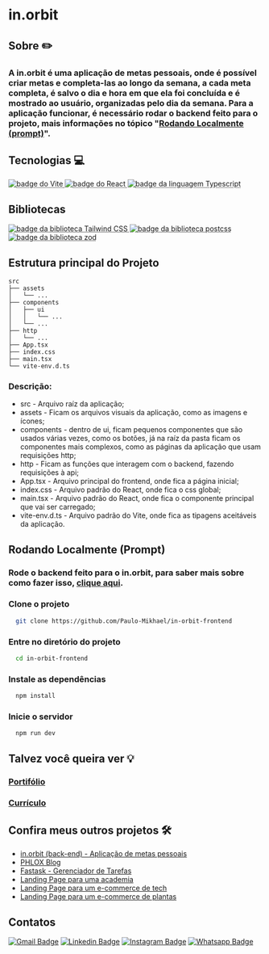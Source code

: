 # in.orbit

## Sobre ✏️
### A in.orbit é uma aplicação de metas pessoais, onde é possível criar metas e completa-las ao longo da semana, a cada meta completa, é salvo o dia e hora em que ela foi concluída e é mostrado ao usuário, organizadas pelo dia da semana. Para a aplicação funcionar, é necessário rodar o backend feito para o projeto, mais informações no tópico "[Rodando Localmente (prompt)](#rodando-localmente-prompt)".

## Tecnologias 💻
<div>
  <abbr title="Vite - Framework javascript" >
    <img src="https://img.shields.io/badge/Vite-646CFF.svg?style=for-the-badge&logo=Vite&logoColor=white" alt="badge do Vite" />
  </abbr>
  <abbr title="React - Framework javascript" >
    <img src="https://img.shields.io/badge/React-61DAFB.svg?style=for-the-badge&logo=React&logoColor=black" alt="badge do React" />
  </abbr>
  <abbr title="Typescript - Linguagem fortemente tipada" >
    <img src="https://img.shields.io/badge/TypeScript-3178C6.svg?style=for-the-badge&logo=TypeScript&logoColor=white" alt="badge da linguagem Typescript" />
  </abbr>
</div>

## Bibliotecas
<div>
  <abbr title="Tailwind CSS - Biblioteca de estilização" >
    <img src="https://img.shields.io/badge/Tailwind%20CSS-06B6D4.svg?style=for-the-badge&logo=Tailwind-CSS&logoColor=white" alt="badge da biblioteca Tailwind CSS" />
  </abbr>
  <abbr title="Postcss - Biblioteca para minimizar o css" >
    <img src="https://img.shields.io/badge/PostCSS-DD3A0A.svg?style=for-the-badge&logo=PostCSS&logoColor=white" alt="badge da biblioteca postcss" />
  </abbr>
  <abbr title="Biome - Formatação de código automática" >
    <img src="https://img.shields.io/badge/Biome-60A5FA.svg?style=for-the-badge&logo=Biome&logoColor=white" alt="badge da biblioteca zod" />
  </abbr>
</div>

## Estrutura principal do Projeto
```plaintext
src
├── assets
│   └── ...
├── components
│   ├── ui
│   │   └── ...
│   └── ...
├── http
│   └── ...
├── App.tsx
├── index.css
├── main.tsx
└── vite-env.d.ts
```
### Descrição:
- src - Arquivo raíz da aplicação;
- assets - Ficam os arquivos visuais da aplicação, como as imagens e ícones;
- components - dentro de ui, ficam pequenos componentes que são usados várias vezes, como os botões, já na raíz da pasta ficam os componentes mais complexos, como as páginas da aplicação que usam requisições http;
- http - Ficam as funções que interagem com o backend, fazendo requisições à api;
- App.tsx - Arquivo principal do frontend, onde fica a página inicial;
- index.css - Arquivo padrão do React, onde fica o css global;
- main.tsx - Arquivo padrão do React, onde fica o componente principal que vai ser carregado;
- vite-env.d.ts - Arquivo padrão do Vite, onde fica as tipagens aceitáveis da aplicação.

## Rodando Localmente (Prompt)
### Rode o backend feito para o in.orbit, para saber mais sobre como fazer isso, [clique aqui](https://github.com/Paulo-Mikhael/in-orbit-backend?tab=readme-ov-file#rodando-localmente-prompt).
### Clone o projeto
```bash
  git clone https://github.com/Paulo-Mikhael/in-orbit-frontend
```
### Entre no diretório do projeto
```bash
  cd in-orbit-frontend
```
### Instale as dependências
```bash
  npm install
```
### Inicie o servidor
```bash
  npm run dev
```

## Talvez você queira ver 💡
  ### [Portifólio](https://portifolio-react-three.vercel.app/)
  ### [Currículo](https://docs.google.com/document/d/1xhimUtV6EM7c1GtwBwAHsIonX1HjoLSi/edit)

## Confira meus outros projetos 🛠️
  - [in.orbit (back-end) - Aplicação de metas pessoais](https://github.com/Paulo-Mikhael/in-orbit-backend?tab=readme-ov-file#readme)
  - [PHLOX Blog](https://github.com/Paulo-Mikhael/phlox-blog?tab=readme-ov-file#readme)
  - [Fastask - Gerenciador de Tarefas](https://github.com/Paulo-Mikhael/fastask?tab=readme-ov-file#readme)
  - [Landing Page para uma academia](https://github.com/Paulo-Mikhael/academia-landing-page?tab=readme-ov-file#readme)
  - [Landing Page para um e-commerce de tech](https://github.com/Paulo-Mikhael/phlox?tab=readme-ov-file#readme)
  - [Landing Page para um e-commerce de plantas](https://github.com/Paulo-Mikhael/casa-verde?tab=readme-ov-file#readme)

## Contatos
  [![Gmail Badge](https://img.shields.io/badge/Gmail-EA4335.svg?style=for-the-badge&logo=Gmail&logoColor=white)](https://portifolio-react-three.vercel.app/contacts)
  [![Linkedin Badge](https://img.shields.io/badge/LinkedIn-0A66C2.svg?style=for-the-badge&logo=LinkedIn&logoColor=white)](https://www.linkedin.com/in/paulo-miguel-4b706022b/)
  [![Instagram Badge](https://img.shields.io/badge/Instagram-E4405F.svg?style=for-the-badge&logo=Instagram&logoColor=white)](https://www.instagram.com/pa__miguel?igsh=MWxoYzdqNGluZWcyaA%3D%3D)
  [![Whatsapp Badge](https://img.shields.io/badge/WhatsApp-25D366.svg?style=for-the-badge&logo=WhatsApp&logoColor=white)](https://api.whatsapp.com/send/?phone=5592992813253&text=Ol%C3%A1%21+Gostaria+de+fazer+uma+oferta...&type=phone_number&app_absent=0)